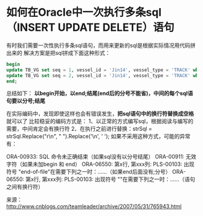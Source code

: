 # 如何在Oracle中一次执行多条sql （INSERT UPDATE DELETE）语句

有时我们需要一次性执行多条sql语句，而用来更新的sql是根据实际情况用代码拼出来的
解决方案是把sql拼成下面这种形式：

```sql
begin 
update TB_VG set seq = 1, vessel_id = 'Jin14', vessel_type = 'TRACK' where batch_number = '20837' and train_id = '0233086';
update TB_VG set seq = 2, vessel_id = 'Jin14', vessel_type = 'TRACK' where batch_number = '20992' and train_id = '0233110';
end;
```

总结如下：
**以begin开始，以end;结尾(end后的分号不能省)，中间的每个sql语句要以分号;结尾**

在实际编码中，发现即使这样也会有错误发生，**把sql语句中的换行符替换成空格**就可以了
比较稳妥的编码方式是：
1、以正常的方式编写sql，根据阅读与编写的需要，中间肯定会有换行符
2、在执行之前进行替换：strSql = strSql.Replace("r\n", " ").Replace('\n', ' ');
如果不采用这种方式，可能的异常有：

ORA-00933: SQL 命令未正确结束（如果sql没有以分号结尾）
ORA-00911: 无效字符（如果未加begin 和 end）
ORA-06550: 第x行, 第xxx列: PLS-00103: 出现符号 "end-of-file"在需要下列之一时：......（如果end后面没有;分号）
ORA-06550: 第x行, 第xxx列: PLS-00103: 出现符号 ""在需要下列之一时：......（语句之间有换行符）

来源： <http://www.cnblogs.com/teamleader/archive/2007/05/31/765943.html>